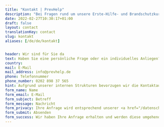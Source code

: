 ```yaml
---
title: "Kontakt | PrevHelp"
description: "Bei Fragen rund um unsere Erste-Hilfe- und Brandschutzkurse oder einem anderen Anliegen. Wir sind gerne für Sie da!"
date: 2022-02-27T10:30:17+01:00
draft: false
layout: contact
translationKey: contact
slug: kontakt
aliases: [/de/de/kontakt]


header: Wir sind für Sie da
text: Haben Sie eine persönliche Frage oder ein individuelles Anliegen? Sie wünschen eine individuelle Beratung oder ein besonderes Angebot? Wir freuen uns auf Sie!
country:
mail: E-Mail
mail_address: info@prevhelp.de
phone: Telefonnummer
phone_number: 0202 898 37 565
hint: Aufgrund unserer internen Strukturen bevorzugen wir die Kontaktaufnahme per E-Mail.
form_name: Name
form_email: E-Mail
form_subject: Betreff
form_message: Nachricht
form_privacy: Ihre Anfrage wird entsprechend unserer <a href="/datenschutz/" class="font-medium text-gray-700 underline">Datenschutzerklärung</a> zur Beantwortung Ihrer Anfrage verarbeitet.
form_submit: Absenden
form_success: Wir haben Ihre Anfrage erhalten und werden diese umgehend bearbeiten! Vielen Dank
---
```


